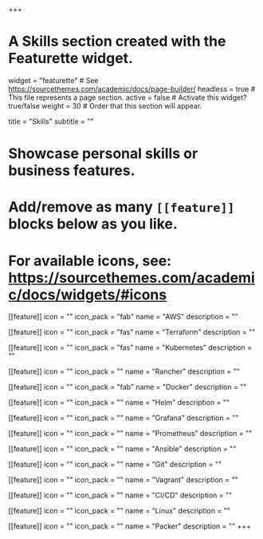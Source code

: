 +++
# A Skills section created with the Featurette widget.
widget = "featurette"  # See https://sourcethemes.com/academic/docs/page-builder/
headless = true  # This file represents a page section.
active = false  # Activate this widget? true/false
weight = 30  # Order that this section will appear.

title = "Skills"
subtitle = ""

# Showcase personal skills or business features.
# 
# Add/remove as many `[[feature]]` blocks below as you like.
# 
# For available icons, see: https://sourcethemes.com/academic/docs/widgets/#icons

[[feature]]
  icon = ""
  icon_pack = "fab"
  name = "AWS"
  description = ""
  
[[feature]]
  icon = ""
  icon_pack = "fas"
  name = "Terraform"
  description = ""  
  
[[feature]]
  icon = ""
  icon_pack = "fas"
  name = "Kubernetes"
  description = ""

[[feature]]
  icon = ""
  icon_pack = ""
  name = "Rancher"
  description = ""

[[feature]]
  icon = ""
  icon_pack = "fab"
  name = "Docker"
  description = ""

[[feature]]
  icon = ""
  icon_pack = ""
  name = "Helm"
  description = ""

[[feature]]
  icon = ""
  icon_pack = ""
  name = "Grafana"
  description = ""

[[feature]]
  icon = ""
  icon_pack = ""
  name = "Prometheus"
  description = ""

[[feature]]
  icon = ""
  icon_pack = ""
  name = "Ansible"
  description = ""

[[feature]]
  icon = ""
  icon_pack = ""
  name = "Git"
  description = ""

[[feature]]
  icon = ""
  icon_pack = ""
  name = "Vagrant"
  description = ""


[[feature]]
  icon = ""
  icon_pack = ""
  name = "CI/CD"
  description = ""

[[feature]]
  icon = ""
  icon_pack = ""
  name = "Linux"
  description = ""

[[feature]]
  icon = ""
  icon_pack = ""
  name = "Packer"
  description = ""
+++
